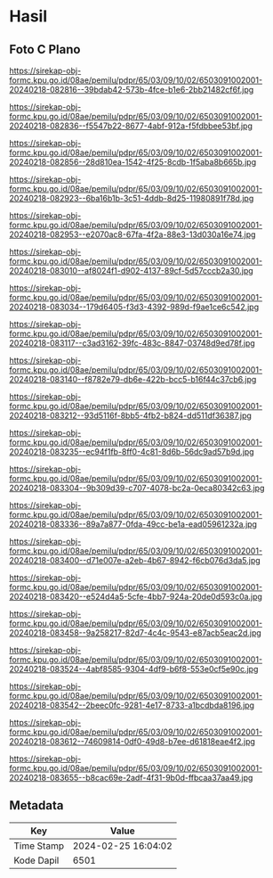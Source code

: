 # Hasil

## Foto C Plano

https://sirekap-obj-formc.kpu.go.id/08ae/pemilu/pdpr/65/03/09/10/02/6503091002001-20240218-082816--39bdab42-573b-4fce-b1e6-2bb21482cf6f.jpg

https://sirekap-obj-formc.kpu.go.id/08ae/pemilu/pdpr/65/03/09/10/02/6503091002001-20240218-082836--f5547b22-8677-4abf-912a-f5fdbbee53bf.jpg

https://sirekap-obj-formc.kpu.go.id/08ae/pemilu/pdpr/65/03/09/10/02/6503091002001-20240218-082856--28d810ea-1542-4f25-8cdb-1f5aba8b665b.jpg

https://sirekap-obj-formc.kpu.go.id/08ae/pemilu/pdpr/65/03/09/10/02/6503091002001-20240218-082923--6ba16b1b-3c51-4ddb-8d25-11980891f78d.jpg

https://sirekap-obj-formc.kpu.go.id/08ae/pemilu/pdpr/65/03/09/10/02/6503091002001-20240218-082953--e2070ac8-67fa-4f2a-88e3-13d030a16e74.jpg

https://sirekap-obj-formc.kpu.go.id/08ae/pemilu/pdpr/65/03/09/10/02/6503091002001-20240218-083010--af8024f1-d902-4137-89cf-5d57cccb2a30.jpg

https://sirekap-obj-formc.kpu.go.id/08ae/pemilu/pdpr/65/03/09/10/02/6503091002001-20240218-083034--179d6405-f3d3-4392-989d-f9ae1ce6c542.jpg

https://sirekap-obj-formc.kpu.go.id/08ae/pemilu/pdpr/65/03/09/10/02/6503091002001-20240218-083117--c3ad3162-39fc-483c-8847-03748d9ed78f.jpg

https://sirekap-obj-formc.kpu.go.id/08ae/pemilu/pdpr/65/03/09/10/02/6503091002001-20240218-083140--f8782e79-db6e-422b-bcc5-b16f44c37cb6.jpg

https://sirekap-obj-formc.kpu.go.id/08ae/pemilu/pdpr/65/03/09/10/02/6503091002001-20240218-083212--93d5116f-8bb5-4fb2-b824-dd511df36387.jpg

https://sirekap-obj-formc.kpu.go.id/08ae/pemilu/pdpr/65/03/09/10/02/6503091002001-20240218-083235--ec94f1fb-8ff0-4c81-8d6b-56dc9ad57b9d.jpg

https://sirekap-obj-formc.kpu.go.id/08ae/pemilu/pdpr/65/03/09/10/02/6503091002001-20240218-083304--9b309d39-c707-4078-bc2a-0eca80342c63.jpg

https://sirekap-obj-formc.kpu.go.id/08ae/pemilu/pdpr/65/03/09/10/02/6503091002001-20240218-083336--89a7a877-0fda-49cc-be1a-ead05961232a.jpg

https://sirekap-obj-formc.kpu.go.id/08ae/pemilu/pdpr/65/03/09/10/02/6503091002001-20240218-083400--d71e007e-a2eb-4b67-8942-f6cb076d3da5.jpg

https://sirekap-obj-formc.kpu.go.id/08ae/pemilu/pdpr/65/03/09/10/02/6503091002001-20240218-083420--e524d4a5-5cfe-4bb7-924a-20de0d593c0a.jpg

https://sirekap-obj-formc.kpu.go.id/08ae/pemilu/pdpr/65/03/09/10/02/6503091002001-20240218-083458--9a258217-82d7-4c4c-9543-e87acb5eac2d.jpg

https://sirekap-obj-formc.kpu.go.id/08ae/pemilu/pdpr/65/03/09/10/02/6503091002001-20240218-083524--4abf8585-9304-4df9-b6f8-553e0cf5e90c.jpg

https://sirekap-obj-formc.kpu.go.id/08ae/pemilu/pdpr/65/03/09/10/02/6503091002001-20240218-083542--2beec0fc-9281-4e17-8733-a1bcdbda8196.jpg

https://sirekap-obj-formc.kpu.go.id/08ae/pemilu/pdpr/65/03/09/10/02/6503091002001-20240218-083612--74609814-0df0-49d8-b7ee-d61818eae4f2.jpg

https://sirekap-obj-formc.kpu.go.id/08ae/pemilu/pdpr/65/03/09/10/02/6503091002001-20240218-083655--b8cac69e-2adf-4f31-9b0d-ffbcaa37aa49.jpg


## Metadata

| Key        | Value               |
| ---------- | ------------------- |
| Time Stamp | 2024-02-25 16:04:02 |
| Kode Dapil | 6501                |



